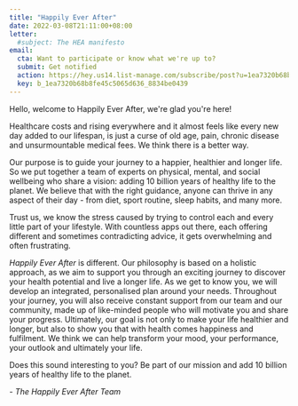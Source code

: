```yaml
---
title: "Happily Ever After"
date: 2022-03-08T21:11:00+08:00
letter:
  #subject: The HEA manifesto
email:
  cta: Want to participate or know what we're up to?
  submit: Get notified
  action: https://hey.us14.list-manage.com/subscribe/post?u=1ea7320b68b8fe45c5065d636&amp;id=8834be0439
  key: b_1ea7320b68b8fe45c5065d636_8834be0439
---
```


Hello, welcome to Happily Ever After, we're glad you're here!

Healthcare costs and rising everywhere and it almost feels like every new day added to our lifespan, is just a curse of old age, pain, chronic disease and unsurmountable medical fees. We think there is a better way.

Our purpose is to guide your journey to a happier, healthier and longer life. So we put together a team of experts on physical, mental, and social wellbeing who share a vision: adding 10 billion years of healthy life to the planet. We believe that with the right guidance, anyone can thrive in any aspect of their day - from diet, sport routine, sleep habits, and many more.

Trust us, we know the stress caused by trying to control each and every little part of your lifestyle. With countless apps out there, each offering different and sometimes contradicting advice, it gets overwhelming and often frustrating.

_Happily Ever After_ is different. Our philosophy is based on a holistic approach, as we aim to support you through an exciting journey to discover your health potential and live a longer life. As we get to know you, we will develop an integrated, personalised plan around your needs. Throughout your journey, you will also receive constant support from our team and our community, made up of like-minded people who will motivate you and share your progress. Ultimately, our goal is not only to make your life healthier and longer, but also to show you that with health comes happiness and fulfilment. We think we can help transform your mood, your performance, your outlook and ultimately your life.

Does this sound interesting to you? Be part of our mission and add 10 billion years of healthy life to the planet.

_\- The Happily Ever After Team_
